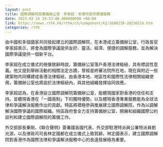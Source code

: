 ```yaml
---
layout: post
title: 國際調解院設籌備辦公室　李家超：本港可提供便捷服務
date: 2023-02-16 19:53:00.000000000 +08:00
link: https://news.rthk.hk/rthk/ch/component/k2/1688210-20230216.htm
categories: rthk
---
```


由中國和多個國家共同發起建立的國際調解院，在本港成立籌備辦公室，行政長官李家超表示，將會為國際爭議提供友好、靈活、經濟、便捷的調解服務，並為解決國際爭議提供一個新平台。

李家超在成立儀式的視像致辭時說，籌備辦公室落戶香港法律樞紐，具有標誌性意義。他又提到舉辦活動的相關法定古蹟，曾經是終審法院所在地，現在與附近一些建築物共同構建成香港法律樞紐，由香港本地、地區性和國際性法律相關組織使用，籌備辦公室也將設於法律樞紐內，與其他組織發揮協同效應。

李家超認為，在香港設立國際調解院籌備辦公室，能體現國家對香港的信任和支持。並體現香港在「一國兩制」下的獨特優勢。以及體現香港專業服務能為全球法律和爭議解決服務作出的貢獻。特區將積極參與推展建立國際調解院，作為以調解解決國際爭議的國際組織。特區政府會全力支持籌備辦公室，開展和組織國際公約談判和建立國際調解院的籌備工作。

外交部部長秦剛、《聯合聲明》簽署國各國代表、外交部駐港特派員公署特派員劉光源，以及律政司司長林定國都在成立儀式上致賀辭。林定國表示，建立國際調解院對香港作為國際法律和爭議解決服務中心的長遠發展極為重要。
